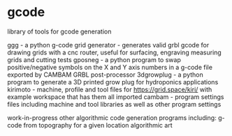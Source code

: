 # gcode
library of tools for gcode generation

ggg - a python g-code grid generator - generates valid grbl gcode for drawing grids with a cnc router, useful for surfacing, engraving measuring grids and cutting tests
gposneg - a python program to swap positive/negative symbols on the X and Y axis numbers in a g-code file exported by CAMBAM GRBL post-processor
3dgrowplug - a python program to generate a 3D printed grow plug for hydroponics applications
kirimoto - machine, profile and tool files for https://grid.space/kiri/ with example workspace that has them all imported
cambam - program settings files including machine and tool libraries as well as other program settings

work-in-progress
other algorithmic code generation programs including:
g-code from topography for a given location
algorithmic art